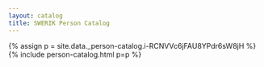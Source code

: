 ```yaml
---
layout: catalog
title: SWERIK Person Catalog
---
```

{% assign p = site.data._person-catalog.i-RCNVVc6jFAU8YPdr6sW8jH %}
{% include person-catalog.html p=p %}

